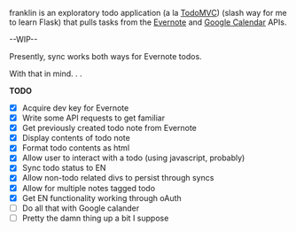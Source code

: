 franklin is an exploratory todo application (a la [TodoMVC](todomvc.com)) (slash way for me to learn Flask) that pulls tasks from the [Evernote](https://dev.evernote.com/doc/start/python.php) and [Google Calendar](https://developers.google.com/google-apps/calendar/firstapp) APIs.

--WIP--

Presently, sync works both ways for Evernote todos.

With that in mind. . .

**TODO**

- [X] Acquire dev key for Evernote
- [X] Write some API requests to get familiar
- [X] Get previously created todo note from Evernote
- [X] Display contents of todo note
- [X] Format todo contents as html
- [X] Allow user to interact with a todo (using javascript, probably)
- [X] Sync todo status to EN
- [X] Allow non-todo related divs to persist through syncs
- [X] Allow for multiple notes tagged todo
- [X] Get EN functionality working through oAuth
- [ ] Do all that with Google calander
- [ ] Pretty the damn thing up a bit I suppose
